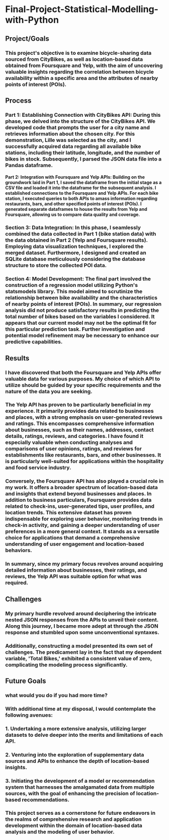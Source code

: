 # Final-Project-Statistical-Modelling-with-Python

## Project/Goals

### This project's objective is to examine bicycle-sharing data sourced from CityBikes, as well as location-based data obtained from Foursquare and Yelp, with the aim of uncovering valuable insights regarding the correlation between bicycle availability within a specific area and the attributes of nearby points of interest (POIs). 

## Process


### Part 1: Establishing Connection with CityBikes API: During this phase, we delved into the structure of the CityBikes API. We developed code that prompts the user for a city name and retrieves information about the chosen city. For this demonstration, Lille was selected as the city, and I successfully acquired data regarding all available bike stations, including their latitude, longitude, and the number of bikes in stock. Subsequently, I parsed the JSON data file into a Pandas dataframe.

#### Part 2: Integration with Foursquare and Yelp APIs: Building on the groundwork laid in Part 1, I saved the dataframe from the initial stage as a CSV file and loaded it into the dataframe for the subsequent analysis. I established connections to the Foursquare and Yelp APIs. For each bike station, I executed queries to both APIs to amass information regarding restaurants, bars, and other specified points of interest (POIs). I generated separate dataframes to house the results from Yelp and Foursquare, allowing us to compare data quality and coverage.


### Section 3: Data Integration: In this phase, I seamlessly combined the data collected in Part 1 (bike station data) with the data obtained in Part 2 (Yelp and Foursquare results). Employing data visualization techniques, I explored the merged dataset. Furthermore, I designed and created an SQLite database meticulously considering the database structure to store the collected POI data.

### Section 4: Model Development: The final part involved the construction of a regression model utilizing Python's statsmodels library. This model aimed to scrutinize the relationship between bike availability and the characteristics of nearby points of interest (POIs). In summary, our regression analysis did not produce satisfactory results in predicting the total number of bikes based on the variables I considered. It appears that our current model may not be the optimal fit for this particular prediction task. Further investigation and potential model refinement may be necessary to enhance our predictive capabilities.



## Results

### I have discovered that both the Foursquare and Yelp APIs offer valuable data for various purposes. My choice of which API to utilize should be guided by your specific requirements and the nature of the data you are seeking.

### The Yelp API has proven to be particularly beneficial in my experience. It primarily provides data related to businesses and places, with a strong emphasis on user-generated reviews and ratings. This encompasses comprehensive information about businesses, such as their names, addresses, contact details, ratings, reviews, and categories. I have found it especially valuable when conducting analyses and comparisons of user opinions, ratings, and reviews for establishments like restaurants, bars, and other businesses. It is particularly well-suited for applications within the hospitality and food service industry.

### Conversely, the Foursquare API has also played a crucial role in my work. It offers a broader spectrum of location-based data and insights that extend beyond businesses and places. In addition to business particulars, Foursquare provides data related to check-ins, user-generated tips, user profiles, and location trends. This extensive dataset has proven indispensable for exploring user behavior, monitoring trends in check-in activity, and gaining a deeper understanding of user preferences in a more general context. It stands as a versatile choice for applications that demand a comprehensive understanding of user engagement and location-based behaviors.

### In summary, since my primary focus revolves around acquiring detailed information about businesses, their ratings, and reviews, the Yelp API was suitable option for what was required. 

## Challenges 

### My primary hurdle revolved around deciphering the intricate nested JSON responses from the APIs to unveil their content. Along this journey, I became more adept at through the JSON response and stumbled upon some unconventional syntaxes.

### Additionally, constructing a model presented its own set of challenges. The predicament lay in the fact that my dependent variable, 'Total Bikes,' exhibited a consistent value of zero, complicating the modeling process significantly.

## Future Goals
### what would you do if you had more time?

### With additional time at my disposal, I would contemplate the following avenues:

### 1. Undertaking a more extensive analysis, utilizing larger datasets to delve deeper into the merits and limitations of each API.

### 2. Venturing into the exploration of supplementary data sources and APIs to enhance the depth of location-based insights.

### 3. Initiating the development of a model or recommendation system that harnesses the amalgamated data from multiple sources, with the goal of enhancing the precision of location-based recommendations.

### This project serves as a cornerstone for future endeavors in the realms of comprehensive research and application development within the domain of location-based data analysis and the modeling of user behavior.
